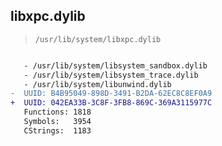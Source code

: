 ## libxpc.dylib

> `/usr/lib/system/libxpc.dylib`

```diff

   - /usr/lib/system/libsystem_sandbox.dylib
   - /usr/lib/system/libsystem_trace.dylib
   - /usr/lib/system/libunwind.dylib
-  UUID: B4B95049-898D-3491-B2DA-62EC8C8EF0A9
+  UUID: 042EA33B-3C8F-3FB8-869C-369A3115977C
   Functions: 1818
   Symbols:   3954
   CStrings:  1183

```
